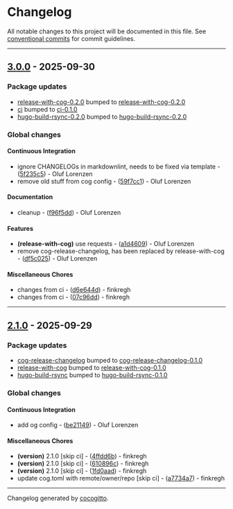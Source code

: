 # Changelog

All notable changes to this project will be documented in this file. See [conventional commits](https://www.conventionalcommits.org/) for commit guidelines.

- - -
## [3.0.0](https://https://git.h.oluflorenzen.de/finkregh/action-hugo-build-rsync/compare/a1d4609cc5209b6ebc84f5dcd553d504fdfce2f1..3.0.0) - 2025-09-30
### Package updates
- [release-with-cog-0.2.0](actions/release-with-cog) bumped to [release-with-cog-0.2.0](https://https://git.h.oluflorenzen.de/finkregh/action-hugo-build-rsync/compare/release-with-cog-0.1.0..release-with-cog-0.2.0)
- [ci](.forgejo/workflows) bumped to [ci-0.1.0](https://https://git.h.oluflorenzen.de/finkregh/action-hugo-build-rsync/compare/f09c38589edebbdf4e65f2fa0ed62fcbb7cd72d6..ci-0.1.0)
- [hugo-build-rsync-0.2.0](actions/hugo-build-rsync) bumped to [hugo-build-rsync-0.2.0](https://https://git.h.oluflorenzen.de/finkregh/action-hugo-build-rsync/compare/hugo-build-rsync-0.1.0..hugo-build-rsync-0.2.0)
### Global changes
#### Continuous Integration
- ignore CHANGELOGs in markdownlint, needs to be fixed via template - ([5f235c5](https://https://git.h.oluflorenzen.de/finkregh/action-hugo-build-rsync/commit/5f235c554051e5bb26fe30a5f516faf3980a12d5)) - Oluf Lorenzen
- remove old stuff from cog config - ([59f7cc1](https://https://git.h.oluflorenzen.de/finkregh/action-hugo-build-rsync/commit/59f7cc130edd0bf9d9fc9efe25ac27517e2d0471)) - Oluf Lorenzen
#### Documentation
- cleanup - ([f96f5dd](https://https://git.h.oluflorenzen.de/finkregh/action-hugo-build-rsync/commit/f96f5ddffc2847867a04030365893e731c69db97)) - Oluf Lorenzen
#### Features
- **(release-with-cog)** use requests - ([a1d4609](https://https://git.h.oluflorenzen.de/finkregh/action-hugo-build-rsync/commit/a1d4609cc5209b6ebc84f5dcd553d504fdfce2f1)) - Oluf Lorenzen
- remove cog-release-changelog, has been replaced by release-with-cog - ([df5c025](https://https://git.h.oluflorenzen.de/finkregh/action-hugo-build-rsync/commit/df5c025e14371db8c36ebe2ee1733eaf1cc8a0af)) - Oluf Lorenzen
#### Miscellaneous Chores
- changes from ci - ([d6e644d](https://https://git.h.oluflorenzen.de/finkregh/action-hugo-build-rsync/commit/d6e644dc093364df2866bec35aa0adb2182c3877)) - finkregh
- changes from ci - ([07c96dd](https://https://git.h.oluflorenzen.de/finkregh/action-hugo-build-rsync/commit/07c96dd2f69d342a06dbf637fee5f578e3ac306e)) - finkregh

- - -


## [2.1.0](https://https://git.h.oluflorenzen.de/finkregh/action-hugo-build-rsync/compare/235745147b82ccab63f042b0a786204263e731d0..2.1.0) - 2025-09-29

### Package updates

- [cog-release-changelog](actions/cog-release-changelog) bumped to [cog-release-changelog-0.1.0](https://https://git.h.oluflorenzen.de/finkregh/action-hugo-build-rsync/compare/f09c38589edebbdf4e65f2fa0ed62fcbb7cd72d6..cog-release-changelog-0.1.0)
- [release-with-cog](actions/release-with-cog) bumped to [release-with-cog-0.1.0](https://https://git.h.oluflorenzen.de/finkregh/action-hugo-build-rsync/compare/f09c38589edebbdf4e65f2fa0ed62fcbb7cd72d6..release-with-cog-0.1.0)
- [hugo-build-rsync](actions/hugo-build-rsync) bumped to [hugo-build-rsync-0.1.0](https://https://git.h.oluflorenzen.de/finkregh/action-hugo-build-rsync/compare/f09c38589edebbdf4e65f2fa0ed62fcbb7cd72d6..hugo-build-rsync-0.1.0)

### Global changes

#### Continuous Integration

- add og config - ([be21149](https://https://git.h.oluflorenzen.de/finkregh/action-hugo-build-rsync/commit/be21149fc60b6d97cdb937759b3343151e8b4735)) - Oluf Lorenzen

#### Miscellaneous Chores

- **(version)** 2.1.0 [skip ci] - ([4ffdd6b](https://https://git.h.oluflorenzen.de/finkregh/action-hugo-build-rsync/commit/4ffdd6bd33b92700b4660d3176f89e5bf87401fe)) - finkregh
- **(version)** 2.1.0 [skip ci] - ([610896c](https://https://git.h.oluflorenzen.de/finkregh/action-hugo-build-rsync/commit/610896cf09b4f00737b10c0a5f64d5c68347c10b)) - finkregh
- **(version)** 2.1.0 [skip ci] - ([1fd0aad](https://https://git.h.oluflorenzen.de/finkregh/action-hugo-build-rsync/commit/1fd0aadbcdae089bc6fd31c2310bd7df08389f40)) - finkregh
- update cog.toml with remote/owner/repo [skip ci] - ([a7734a7](https://https://git.h.oluflorenzen.de/finkregh/action-hugo-build-rsync/commit/a7734a72784ff8fe55b775ce7c85b9ed1b40a570)) - finkregh

- - -

Changelog generated by [cocogitto](https://github.com/cocogitto/cocogitto).

